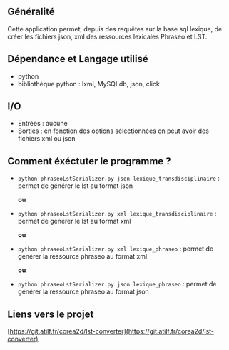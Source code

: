 ## Généralité
Cette application permet, depuis des requêtes sur la base sql lexique, de
créer les fichiers json, xml des ressources lexicales Phraseo et LST. 
## Dépendance et Langage utilisé
- python
- bibliothèque python : lxml, MySQLdb, json, click
 

## I/O

- Entrées : aucune
- Sorties : en fonction des options sélectionnées on peut avoir des fichiers xml ou json

## Comment éxéctuter le programme ?
- `python phraseoLstSerializer.py json lexique_transdisciplinaire` : permet de générer le lst au format json

    **ou**

- `python phraseoLstSerializer.py xml lexique_transdisciplinaire` : permet de générer le lst au format xml

    **ou**

- `python phraseoLstSerializer.py xml lexique_phraseo` : permet de générer la ressource phraseo au format xml

    **ou** 

- `python phraseoLstSerializer.py json lexique_phraseo` : permet de générer la ressource phraseo au format json
 
## Liens vers le projet
[https://git.atilf.fr/corea2d/lst-converter](https://git.atilf.fr/corea2d/lst-converter)